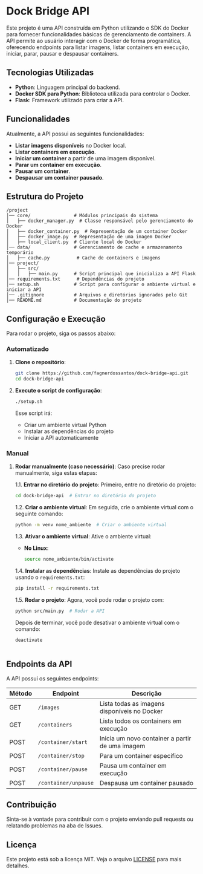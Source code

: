 # Dock Bridge API

Este projeto é uma API construída em Python utilizando o SDK do Docker para fornecer funcionalidades básicas de gerenciamento de containers. A API permite ao usuário interagir com o Docker de forma programática, oferecendo endpoints para listar imagens, listar containers em execução, iniciar, parar, pausar e despausar containers.

## Tecnologias Utilizadas

- **Python**: Linguagem principal do backend.
- **Docker SDK para Python**: Biblioteca utilizada para controlar o Docker.
- **Flask**: Framework utilizado para criar a API.

## Funcionalidades

Atualmente, a API possui as seguintes funcionalidades:

- **Listar imagens disponíveis** no Docker local.
- **Listar containers em execução**.
- **Iniciar um container** a partir de uma imagem disponível.
- **Parar um container em execução**.
- **Pausar um container**.
- **Despausar um container pausado**.

## Estrutura do Projeto

```
/project
│── core/                # Módulos principais do sistema
│   ├── docker_manager.py  # Classe responsável pelo gerenciamento do Docker
│   ├── docker_container.py  # Representação de um container Docker
│   ├── docker_image.py  # Representação de uma imagem Docker
│   ├── local_client.py  # Cliente local do Docker
│── data/                # Gerenciamento de cache e armazenamento temporário
│   ├── cache.py          # Cache de containers e imagens
│── project/
│   ├── src/
│   │   ├── main.py      # Script principal que inicializa a API Flask
│── requirements.txt      # Dependências do projeto
│── setup.sh             # Script para configurar o ambiente virtual e iniciar a API
│── .gitignore           # Arquivos e diretórios ignorados pelo Git
│── README.md            # Documentação do projeto
```

## Configuração e Execução

Para rodar o projeto, siga os passos abaixo:

### Automatizado

1. **Clone o repositório**:
   ```sh
   git clone https://github.com/fagnerdossantos/dock-bridge-api.git
   cd dock-bridge-api
   ```

2. **Execute o script de configuração**:
   ```sh
   ./setup.sh
   ```
   Esse script irá:
   - Criar um ambiente virtual Python
   - Instalar as dependências do projeto
   - Iniciar a API automaticamente


### Manual
1. **Rodar manualmente (caso necessário)**:
   Caso precise rodar manualmente, siga estas etapas:

   1.1. **Entrar no diretório do projeto**:
      Primeiro, entre no diretório do projeto:
      ```sh
      cd dock-bridge-api  # Entrar no diretório do projeto
      ```

   1.2. **Criar o ambiente virtual**:
      Em seguida, crie o ambiente virtual com o seguinte comando:
      ```sh
      python -m venv nome_ambiente  # Criar o ambiente virtual
      ```

   1.3. **Ativar o ambiente virtual**:
      Ative o ambiente virtual:
      - **No Linux**:
        ```sh
        source nome_ambiente/bin/activate
        ```

   1.4. **Instalar as dependências**:
      Instale as dependências do projeto usando o `requirements.txt`:
      ```sh
      pip install -r requirements.txt
      ```

   1.5. **Rodar o projeto**:
      Agora, você pode rodar o projeto com:
      ```sh
      python src/main.py  # Rodar a API
      ```

   Depois de terminar, você pode desativar o ambiente virtual com o comando:
   ```sh
   deactivate



## Endpoints da API

A API possui os seguintes endpoints:

| Método | Endpoint              | Descrição |
|--------|------------------------|-------------------------------------------------|
| GET    | `/images`              | Lista todas as imagens disponíveis no Docker   |
| GET    | `/containers`          | Lista todos os containers em execução         |
| POST   | `/container/start`     | Inicia um novo container a partir de uma imagem |
| POST   | `/container/stop`      | Para um container específico                   |
| POST   | `/container/pause`     | Pausa um container em execução                 |
| POST   | `/container/unpause`   | Despausa um container pausado                  |

## Contribuição

Sinta-se à vontade para contribuir com o projeto enviando pull requests ou relatando problemas na aba de Issues.

## Licença

Este projeto está sob a licença MIT. Veja o arquivo [LICENSE](LICENSE) para mais detalhes.


